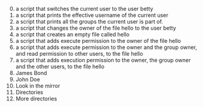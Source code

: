 0. a script that switches the current user to the user betty
1. a script that prints the effective username of the current user
2. a script that prints all the groups the current user is part of.
3. a script that changes the owner of the file hello to the user betty
4. a script that creates an empty file called hello
5. a script that adds execute permission to the owner of the file hello
6. a script that adds execute permission to the owner and the group owner, and read permission to other users, to the file hello
7. a script that adds execution permission to the owner, the group owner and the other users, to the file hello
8. James Bond
9. John Doe
10. Look in the mirror
11. Directories
12. More directories
